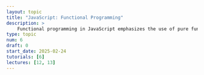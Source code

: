 ```yaml
---
layout: topic
title: "JavaScript: Functional Programming"
description: > 
    Functional programming in JavaScript emphasizes the use of pure functions, immutability, and higher-order functions to create predictable and maintainable code. It encourages a declarative style of programming, where the logic of computation is expressed in terms of functions rather than mutable states. This paradigm helps reduce bugs and enhances code reusability.
type: topic
num: 6
draft: 0
start_date: 2025-02-24
tutorials: [6]
lectures: [12, 13]
---
```

